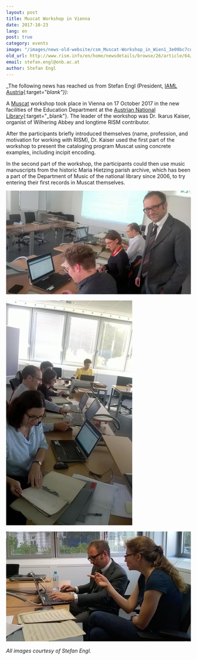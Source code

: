 ```yaml
---
layout: post
title: Muscat Workshop in Vienna
date: 2017-10-23
lang: en
post: true
category: events
image: "/images/news-old-website/csm_Muscat-Workshop_in_Wien1_3e09bc7cd7.jpg"
old_url: http://www.rism.info/en/home/newsdetails/browse/26/article/64/muscat-workshop-in-vienna.html
email: stefan.engl@onb.ac.at
author: Stefan Engl
---
```


_The following news has reached us from Stefan Engl (President, [IAML Austria](https://www.iaml.at/){:target="_blank"}):_

A [Muscat](/community/muscat.html) workshop took place in Vienna on 17 October 2017 in the new facilities of the Education Department at the [Austrian National Library](https://www.onb.ac.at/){:target="_blank"}. The leader of the workshop was Dr. Ikarus Kaiser, organist of Wilhering Abbey and longtime RISM contributor.

After the participants briefly introduced themselves (name, profession, and motivation for working with RISM), Dr. Kaiser used the first part of the workshop to present the cataloging program Muscat using concrete examples, including incipit encoding.

In the second part of the workshop, the participants could then use music manuscripts from the historic Maria Hietzing parish archive, which has been a part of the Department of Music of the national library since 2006, to try entering their first records in Muscat themselves.


![Muscat workshop in Vienna](/resources-old-website/news/Muscat-Workshop_in_Wien2_816x458.jpg)


![Muscat workshop in Vienna](/resources-old-website/news/Muscat-Workshop_in_Wien3_344x612.jpg)


![Muscat workshop in Vienna](/resources-old-website/news/Muscat-Workshop_in_Wien4_648x384.jpg)

_All images courtesy of Stefan Engl._